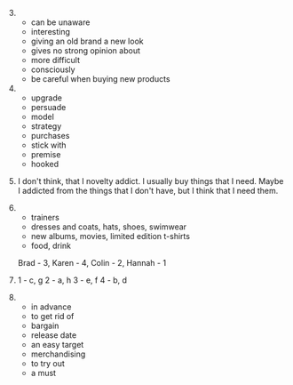 3.
    - can be unaware
    - interesting
    - giving an old brand a new look
    - gives no strong opinion about
    - more difficult
    - consciously
    - be careful when buying new products

4.
    - upgrade
    - persuade
    - model
    - strategy
    - purchases
    - stick with
    - premise
    - hooked

5.
    I don't think, that I novelty addict. I usually buy things that I need. Maybe I addicted from the things that I don't have, but I think that I need them.

6.
    - trainers
    - dresses and coats, hats, shoes, swimwear
    - new albums, movies, limited edition t-shirts
    - food, drink

    Brad - 3, Karen - 4, Colin - 2, Hannah - 1

7.
    1 - c, g
    2 - a, h
    3 - e, f
    4 - b, d

8.
    - in advance
    - to get rid of
    - bargain
    - release date
    - an easy target
    - merchandising
    - to try out
    - a must